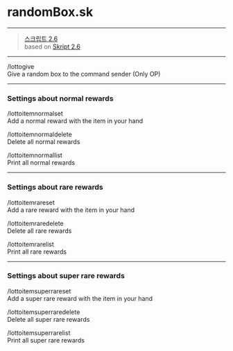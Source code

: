 # randomBox.sk  
---
>[스크립트 2.6](https://github.com/SkriptLang/Skript/releases)   
>based on [Skript 2.6](https://github.com/SkriptLang/Skript/releases)  
---

/lottogive   
Give a random box to the command sender (Only OP)   

---
### Settings about **normal** rewards   


/lottoitemnormalset  
Add a normal reward with the item in your hand   


/lottoitemnormaldelete  
Delete all normal rewards   


/lottoitemnormallist  
Print all normal rewards   

---
### Settings about **rare** rewards   


/lottoitemrareset  
Add a rare reward with the item in your hand   


/lottoitemraredelete  
Delete all rare rewards   


/lottoitemrarelist  
Print all rare rewards   

---
### Settings about **super rare** rewards   


/lottoitemsuperrareset  
Add a super rare reward with the item in your hand   


/lottoitemsuperraredelete  
Delete all super rare rewards   


/lottoitemsuperrarelist  
Print all super rare rewards   
